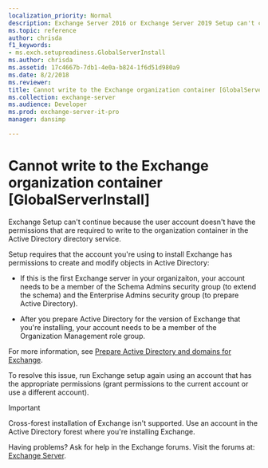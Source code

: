 ```yaml
---
localization_priority: Normal
description: Exchange Server 2016 or Exchange Server 2019 Setup can't continue because the user account doesn't have the required permissions.
ms.topic: reference
author: chrisda
f1_keywords:
- ms.exch.setupreadiness.GlobalServerInstall
ms.author: chrisda
ms.assetid: 17c4667b-7db1-4e0a-b824-1f6d51d980a9
ms.date: 8/2/2018
ms.reviewer: 
title: Cannot write to the Exchange organization container [GlobalServerInstall]
ms.collection: exchange-server
ms.audience: Developer
ms.prod: exchange-server-it-pro
manager: dansimp

---
```


# Cannot write to the Exchange organization container [GlobalServerInstall]

Exchange Setup can't continue because the user account doesn't have the permissions that are required to write to the organization container in the Active Directory directory service.

Setup requires that the account you're using to install Exchange has permissions to create and modify objects in Active Directory:

- If this is the first Exchange server in your organizaiton, your account needs to be a member of the Schema Admins security group (to extend the schema) and the Enterprise Admins security group (to prepare Active Directory).

- After you prepare Active Directory for the version of Exchange that you're installing, your account needs to be a member of the Organization Management role group.

For more information, see [Prepare Active Directory and domains for Exchange](../prepare-ad-and-domains.md).

To resolve this issue, run Exchange setup again using an account that has the appropriate permissions (grant permissions to the current account or use a different account).


> [!IMPORTANT]
> Cross-forest installation of Exchange isn't supported. Use an account in the Active Directory forest where you're installing Exchange.

Having problems? Ask for help in the Exchange forums. Visit the forums at: [Exchange Server](https://go.microsoft.com/fwlink/p/?linkId=60612).

